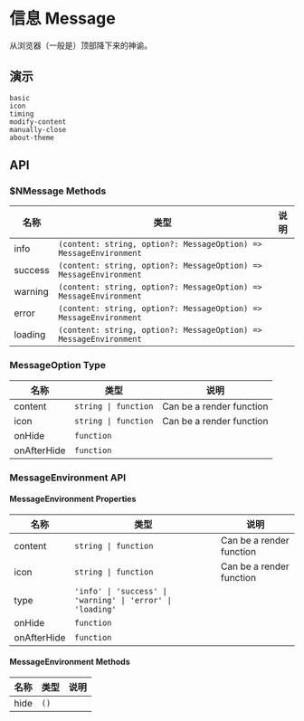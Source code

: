 # 信息 Message
从浏览器（一般是）顶部降下来的神谕。
## 演示
```demo
basic
icon
timing
modify-content
manually-close
about-theme
```

## API
### $NMessage Methods
|名称|类型|说明|
|-|-|-|
|info|`(content: string, option?: MessageOption) => MessageEnvironment`||
|success|`(content: string, option?: MessageOption) => MessageEnvironment`||
|warning|`(content: string, option?: MessageOption) => MessageEnvironment`||
|error|`(content: string, option?: MessageOption) => MessageEnvironment`||
|loading|`(content: string, option?: MessageOption) => MessageEnvironment`||

### MessageOption Type
|名称|类型|说明|
|-|-|-|
|content|`string \| function`|Can be a render function|
|icon|`string \| function`|Can be a render function|
|onHide|`function`||
|onAfterHide|`function`||

### MessageEnvironment API
#### MessageEnvironment Properties
|名称|类型|说明|
|-|-|-|
|content|`string \| function`|Can be a render function|
|icon|`string \| function`|Can be a render function|
|type|`'info' \| 'success' \| 'warning' \| 'error' \| 'loading'`||
|onHide|`function`||
|onAfterHide|`function`||

#### MessageEnvironment Methods
|名称|类型|说明|
|-|-|-|
|hide|`()`||